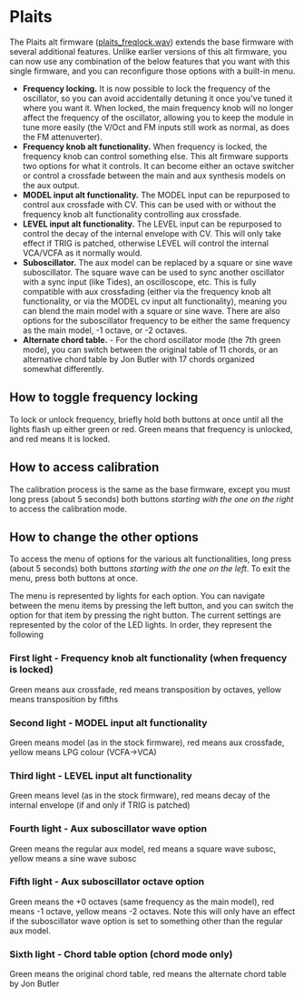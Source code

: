 # Plaits

The Plaits alt firmware ([plaits_freqlock.wav](https://github.com/lylepmills/eurorack/raw/master/alt_firmwares/plaits_freqlock.wav)) extends the base firmware with several additional features. Unlike earlier versions of this alt firmware, you can now use any combination of the below features that you want with this single firmware, and you can reconfigure those options with a built-in menu.

- **Frequency locking.** It is now possible to lock the frequency of the oscillator, so you can avoid accidentally detuning it once you've tuned it where you want it. When locked, the main frequency knob will no longer affect the frequency of the oscillator, allowing you to keep the module in tune more easily (the V/Oct and FM inputs still work as normal, as does the FM attenuverter).
- **Frequency knob alt functionality.** When frequency is locked, the frequency knob can control something else. This alt firmware supports two options for what it controls. It can become either an octave switcher or control a crossfade between the main and aux synthesis models on the aux output.
- **MODEL input alt functionality.** The MODEL input can be repurposed to control aux crossfade with CV. This can be used with or without the frequency knob alt functionality controlling aux crossfade.
- **LEVEL input alt functionality.** The LEVEL input can be repurposed to control the decay of the internal envelope with CV. This will only take effect if TRIG is patched, otherwise LEVEL will control the internal VCA/VCFA as it normally would.
- **Suboscillator.** The aux model can be replaced by a square or sine wave suboscillator. The square wave can be used to sync another oscillator with a sync input (like Tides), an oscilloscope, etc. This is fully compatible with aux crossfading (either via the frequency knob alt functionality, or via the MODEL cv input alt functionality), meaning you can blend the main model with a square or sine wave. There are also options for the suboscillator frequency to be either the same frequency as the main model, -1 octave, or -2 octaves.
- **Alternate chord table.** - For the chord oscillator mode (the 7th green mode), you can switch between the original table of 11 chords, or an alternative chord table by Jon Butler with 17 chords organized somewhat differently.

## How to toggle frequency locking
To lock or unlock frequency, briefly hold both buttons at once until all the lights flash up either green or red. Green means that frequency is unlocked, and red means it is locked.

## How to access calibration
The calibration process is the same as the base firmware, except you must long press (about 5 seconds) both buttons *starting with the one on the right* to access the calibration mode.

## How to change the other options
To access the menu of options for the various alt functionalities, long press (about 5 seconds) both buttons *starting with the one on the left*. To exit the menu, press both buttons at once.

The menu is represented by lights for each option. You can navigate between the menu items by pressing the left button, and you can switch the option for that item by pressing the right button. The current settings are represented by the color of the LED lights. In order, they represent the following

### First light - Frequency knob alt functionality (when frequency is locked)
Green means aux crossfade, red means transposition by octaves, yellow means transposition by fifths

### Second light - MODEL input alt functionality
Green means model (as in the stock firmware), red means aux crossfade, yellow means LPG colour (VCFA->VCA)

### Third light - LEVEL input alt functionality
Green means level (as in the stock firmware), red means decay of the internal envelope (if and only if TRIG is patched)

### Fourth light - Aux suboscillator wave option
Green means the regular aux model, red means a square wave subosc, yellow means a sine wave subosc

### Fifth light - Aux suboscillator octave option
Green means the +0 octaves (same frequency as the main model), red means -1 octave, yellow means -2 octaves. Note this will only have an effect if the suboscillator wave option is set to something other than the regular aux model.

### Sixth light - Chord table option (chord mode only)
Green means the original chord table, red means the alternate chord table by Jon Butler


